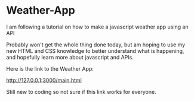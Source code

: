 # Weather-App
I am following a tutorial on how to make a javascript weather app using an API

Probably won't get the whole thing done today, but am hoping to use my new HTML and CSS knowledge to better understand what is happening, and hopefully learn more about javascript and APIs.

Here is the link to the Weather App:

http://127.0.0.1:3000/main.html

Still new to coding so not sure if this link works for everyone.

